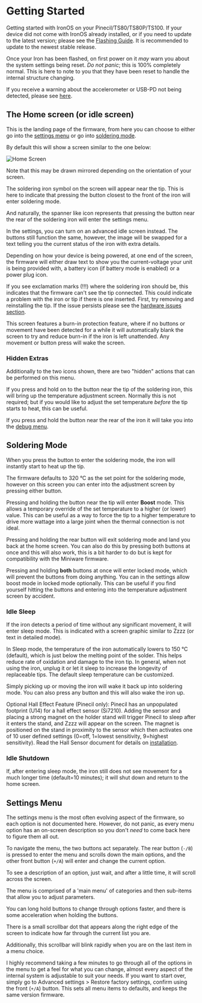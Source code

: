 # Getting Started

Getting started with IronOS on your Pinecil/TS80/TS80P/TS100.
If your device did not come with IronOS already installed, or if you need to update to the latest version; please see the [Flashing Guide](/Documentation/Flashing.md). It is recommended to update to the newest stable release.

Once your Iron has been flashed, on first power on it _may_ warn you about the system settings being reset.
_Do not panic_; this is 100% completely normal. This is here to note to you that they have been reset to handle the internal structure changing.

If you receive a warning about the accelerometer or USB-PD not being detected, please see [here](/Documentation/HardwareIssues.md).

## The Home screen (or idle screen)

This is the landing page of the firmware, from here you can choose to either go into the [settings menu](#Settings-Menu) or go into [soldering mode](#Soldering-Mode).

By default this will show a screen similar to the one below:

![Home Screen](/Documentation/images/HomeScreen.png)

Note that this may be drawn mirrored depending on the orientation of your screen.

The soldering iron symbol on the screen will appear near the tip. This is here to indicate that pressing the button closest to the front of the iron will enter soldering mode.

And naturally, the spanner like icon represents that pressing the button near the rear of the soldering iron will enter the settings menu.

In the settings, you can turn on an advanced idle screen instead. The buttons still function the same, however, the image will be swapped for a text telling you the current status of the iron with extra details.

Depending on how your device is being powered, at one end of the screen, the firmware will either draw text to show you the current-voltage your unit is being provided with, a battery icon (if battery mode is enabled) or a power plug icon.

If you see exclamation marks (!!!) where the soldering iron should be, this indicates that the firmware can't see the tip connected. This could indicate a problem with the iron or tip if there is one inserted. First, try removing and reinstalling the tip. If the issue persists please see the [hardware issues section](/Documentation/HardwareIssues.md).

This screen features a burn-in protection feature, where if no buttons or movement have been detected for a while it will automatically blank the screen to try and reduce burn-in if the iron is left unattended. Any movement or button press will wake the screen.

### Hidden Extras

Additionally to the two icons shown, there are two "hidden" actions that can be performed on this menu.

If you press and hold on to the button near the tip of the soldering iron, this will bring up the temperature adjustment screen. Normally this is not required; but if you would like to adjust the set temperature _before_ the tip starts to heat, this can be useful.

If you press and hold the button near the rear of the iron it will take you into the [debug menu](/Documentation/DebugMenu.md).

## Soldering Mode

When you press the button to enter the soldering mode, the iron will instantly start to heat up the tip.

The firmware defaults to 320 °C as the set point for the soldering mode, however on this screen you can enter into the adjustment screen by pressing either button.

Pressing and holding the button near the tip will enter **Boost** mode. This allows a temporary override of the set temperature to a higher (or lower) value. This can be useful as a way to force the tip to a higher temperature to drive more wattage into a large joint when the thermal connection is not ideal.

Pressing and holding the rear button will exit soldering mode and land you back at the home screen. You can also do this by pressing both buttons at once and this will also work, this is a bit harder to do but is kept for compatibility with the Miniware firmware.

Pressing and holding **both** buttons at once will enter locked mode, which will prevent the buttons from doing anything. You can in the settings allow boost mode in locked mode optionally. This can be useful if you find yourself hitting the buttons and entering into the temperature adjustment screen by accident.

### Idle Sleep

If the iron detects a period of time without any significant movement, it will enter sleep mode. This is indicated with a screen graphic similar to Zzzz (or text in detailed mode).

In Sleep mode, the temperature of the iron automatically lowers to 150 °C (default), which is just below the melting point of the solder. This helps reduce rate of oxidation and damage to the iron tip. In general, when not using the iron, unplug it or let it sleep to increase the longevity of replaceable tips. The default sleep temperature can be customized.

Simply picking up or moving the iron will wake it back up into soldering mode. You can also press any button and this will also wake the iron up.

Optional Hall Effect Feature (Pinecil only):
Pinecil has an unpopulated footprint (U14) for a hall effect sensor (Si7210). Adding the sensor and placing a strong magnet on the holder stand will trigger Pinecil to sleep after it enters the stand, and Zzzz will appear on the screen. The magnet is positioned on the stand in proximity to the sensor which then activates one of 10 user defined settings (0=off, 1=lowest sensitivity, 9=highest sensitivity). Read the Hall Sensor document for details on [installation](/Documentation/HallSensor.md).


### Idle Shutdown

If, after entering sleep mode, the iron still does not see movement for a much longer time (default=10 minutes); it will shut down and return to the home screen.


## Settings Menu

The settings menu is the most often evolving aspect of the firmware, so each option is not documented here. However, do not panic, as every menu option has an on-screen description so you don't _need_ to come back here to figure them all out.

To navigate the menu, the two buttons act separately.
The rear button (`-/B`) is pressed to enter the menu and scrolls down the main options, and the other front button (`+/A`) will enter and change the current option.

To see a description of an option, just wait, and after a little time, it will scroll across the screen.

The menu is comprised of a 'main menu' of categories and then sub-items that allow you to adjust parameters.

You can long hold buttons to change through options faster, and there is some acceleration when holding the buttons.

There is a small scrollbar dot that appears along the right edge of the screen to indicate how far through the current list you are.

Additionally, this scrollbar will blink rapidly when you are on the last item in a menu choice.

I highly recommend taking a few minutes to go through all of the options in the menu to get a feel for what you can change, almost every aspect of the internal system is adjustable to suit your needs. If you want to start over, simply go to Advanced settings > Restore factory settings, confirm using the front (`+/A`) button. This sets all menu items to defaults, and keeps the same version firmware.
